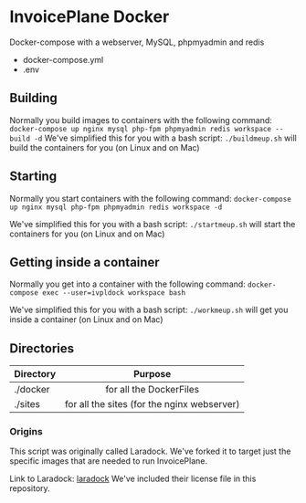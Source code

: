 # InvoicePlane Docker

Docker-compose with a webserver, MySQL, phpmyadmin and redis
- docker-compose.yml
- .env

## Building
Normally you build images to containers with the following command:
`docker-compose up nginx mysql php-fpm phpmyadmin redis workspace --build -d`
We've simplified this for you with a bash script:
`./buildmeup.sh` will build the containers for you (on Linux and on Mac)

## Starting
Normally you start containers with the following command:
`docker-compose up nginx mysql php-fpm phpmyadmin redis workspace -d`

We've simplified this for you with a bash script:
`./startmeup.sh` will start the containers for you (on Linux and on Mac)

## Getting inside a container
Normally you get into a container with the following command:
`docker-compose exec --user=ivpldock workspace bash`

We've simplified this for you with a bash script:
`./workmeup.sh` will get you inside a container (on Linux and on Mac)

## Directories

| Directory	|      Purpose   																											|
|----------	|:--------------------------------------------------------------:			|
| ./docker 	|  for all the DockerFiles 	|																																				|
| ./sites 	|  for all the sites (for the nginx webserver)												|

### Origins
This script was originally called Laradock. We've forked it to target just the specific images that are needed to run InvoicePlane.

Link to Laradock: [laradock](https://github.com/laradock/laradock/)
We've included their license file in this repository.
